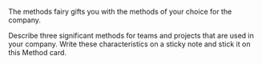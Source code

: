 The methods fairy gifts you with the methods of your choice for the company.

Describe three significant methods for teams and projects that are used in your company. Write these characteristics on a sticky note and stick it on this Method card.
